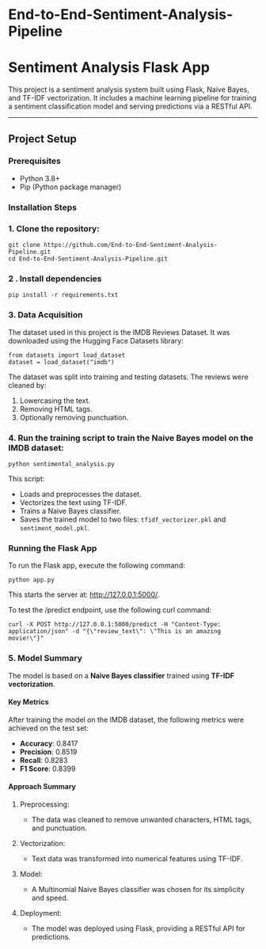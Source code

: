 # End-to-End-Sentiment-Analysis-Pipeline

# Sentiment Analysis Flask App

This project is a sentiment analysis system built using Flask, Naive Bayes, and TF-IDF vectorization. It includes a machine learning pipeline for training a sentiment classification model and serving predictions via a RESTful API.

---

## Project Setup

### Prerequisites
- Python 3.8+
- Pip (Python package manager)

### Installation Steps
### 1. Clone the repository:
    git clone https://github.com/End-to-End-Sentiment-Analysis-Pipeline.git
    cd End-to-End-Sentiment-Analysis-Pipeline.git

### 2 . Install dependencies
    pip install -r requirements.txt


 ### 3. Data Acquisition
The dataset used in this project is the IMDB Reviews Dataset. It was downloaded using the Hugging Face Datasets library:

    from datasets import load_dataset
    dataset = load_dataset("imdb")
    
The dataset was split into training and testing datasets. The reviews were cleaned by:

1. Lowercasing the text.
2. Removing HTML tags.
3. Optionally removing punctuation.

### 4. Run the training script to train the Naive Bayes model on the IMDB dataset:
    python sentimental_analysis.py

This script:
- Loads and preprocesses the dataset.
- Vectorizes the text using TF-IDF.
- Trains a Naive Bayes classifier.
- Saves the trained model to two files: `tfidf_vectorizer.pkl` and `sentiment_model.pkl`.

### Running the Flask App
To run the Flask app, execute the following command:
    
    python app.py
 This starts the server at: http://127.0.0.1:5000/.
 
 To test the /predict endpoint, use the following curl command:
    
    curl -X POST http://127.0.0.1:5000/predict -H "Content-Type: application/json" -d "{\"review_text\": \"This is an amazing movie!\"}"

### 5. Model Summary

The model is based on a **Naive Bayes classifier** trained using **TF-IDF vectorization**.

#### Key Metrics
After training the model on the IMDB dataset, the following metrics were achieved on the test set:

- **Accuracy**: 0.8417
- **Precision**: 0.8519
- **Recall**: 0.8283
- **F1 Score**: 0.8399

#### Approach Summary
1. Preprocessing:
   - The data was cleaned to remove unwanted characters, HTML tags, and punctuation.

2. Vectorization:
   - Text data was transformed into numerical features using TF-IDF.

3. Model:
   - A Multinomial Naive Bayes classifier was chosen for its simplicity and speed.

4. Deployment:
   - The model was deployed using Flask, providing a RESTful API for predictions.






